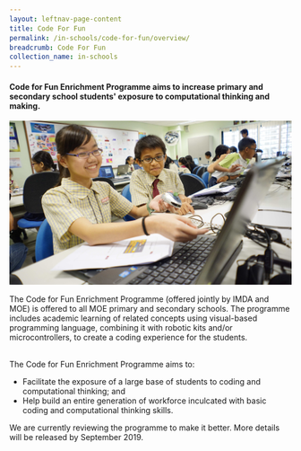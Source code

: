 ```yaml
---
layout: leftnav-page-content
title: Code For Fun
permalink: /in-schools/code-for-fun/overview/
breadcrumb: Code For Fun
collection_name: in-schools
---
```


#### Code for Fun Enrichment Programme aims to increase primary and secondary school students' exposure to computational thinking and making. 

![overview image](/images/in-schools/code-for-fun/code-for-fun-100609.jpg)

The Code for Fun Enrichment Programme (offered jointly by IMDA and MOE) is offered to all MOE primary and secondary schools. The programme includes academic learning of related concepts using visual-based programming language, combining it with robotic kits and/or microcontrollers, to create a coding experience for the students.

<br> The Code for Fun Enrichment Programme aims to:
* Facilitate the exposure of a large base of students to coding and computational thinking; and
* Help build an entire generation of workforce inculcated with basic coding and computational thinking skills. <br>

We are currently reviewing the programme to make it better. More details will be released by September 2019.

